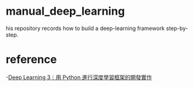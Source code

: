 # manual_deep_learning
his repository records how to build a deep-learning framework step-by-step.

# reference
-[Deep Learning 3｜用 Python 進行深度學習框架的開發實作](https://www.tenlong.com.tw/products/9789865027346)
